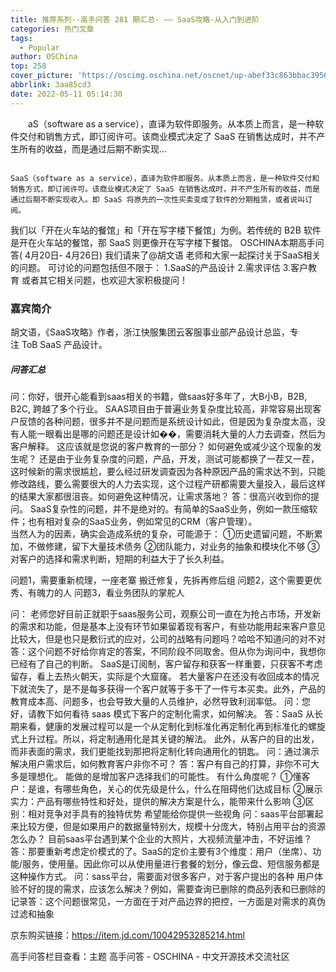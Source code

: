 ```yaml
---
title: 推荐系列--高手问答 281 期汇总- —— SaaS攻略-从入门到进阶
categories: 热门文章
tags:
  - Popular
author: OSChina
top: 258
cover_picture: 'https://oscimg.oschina.net/oscnet/up-abef33c863bbac395609188355bf8704656.jpg'
abbrlink: 3aa85cd3
date: 2022-05-11 05:14:30
---
```


&emsp;&emsp;aS（software as a service），直译为软件即服务。从本质上而言，是一种软件交付和销售方式，即订阅许可。该商业模式决定了 SaaS 在销售达成时，并不产生所有的收益，而是通过后期不断实现...
<!-- more -->

                                                                                                                                                                                        SaaS（software as a service），直译为软件即服务。从本质上而言，是一种软件交付和销售方式，即订阅许可。该商业模式决定了 SaaS 在销售达成时，并不产生所有的收益，而是通过后期不断实现收入。即 SaaS 将原先的一次性买卖变成了软件的分期租赁，或者说叫订阅。 
我们以「开在火车站的餐馆」和「开在写字楼下餐馆」为例。若传统的 B2B 软件是开在火车站的餐馆，那 SaaS 则更像开在写字楼下餐馆。 
OSCHINA本期高手问答( 4月20日- 4月26日) 我们请来了@胡文语 老师和大家一起探讨关于SaaS相关的问题。 
可讨论的问题包括但不限于： 
1.SaaS的产品设计 
2.需求评估 
3.客户教育 
或者其它相关问题，也欢迎大家积极提问！ 
 
### 嘉宾简介 
胡文语，《SaaS攻略》作者，浙江快服集团云客服事业部产品设计总监，专注 ToB SaaS 产品设计。 
 
 
 
##### 问答汇总 
 
 问：你好，很开心能看到saas相关的书籍，做saas好多年了，大B小B，B2B, B2C, 跨越了多个行业。 
 SAAS项目由于普遍业务复杂度比较高，非常容易出现客户反馈的各种问题，很多并不是问题而是系统设计如此，但是因为复杂度太高，没有人能一眼看出是哪的问题还是设计如��，需要消耗大量的人力去调查，然后为客户解释。 
 这应该就是您说的客户教育的一部分？ 
 如何避免或减少这个现象的发生呢？ 
 还是由于业务复杂度的问题，产品，开发，测试可能都换了一茬又一茬，这时候新的需求很尴尬，要么经过研发调查因为各种原因产品的需求达不到，只能修改路线，要么需要很大的人力去实现，这个过程产研都需要大量投入，最后这样的结果大家都很沮丧。如何避免这种情况，让需求落地？ 
 答：很高兴收到你的提问。 SaaS复杂性的问题，并不是绝对的。有简单的SaaS业务，例如一款压缩软件；也有相对复杂的SaaS业务，例如常见的CRM（客户管理）。  
 当然人为的因素，确实会造成系统的复杂，可能源于： ①历史遗留问题，不断累加，不做修建，留下大量技术债务 ②团队能力，对业务的抽象和模块化不够 ③对客户的选择和需求判断，短期的利益大于了长久利益。 
  
  问题1，需要重新梳理，一座老寨 搬迁修复，先拆再修后组 
  问题2，这个需要更优秀、有魄力的人 
  问题3，看业务团队的掌舵人 
  
 问： 老师您好目前正就职于saas服务公司，观察公司一直在为抢占市场，开发新的需求和功能，但是基本上没有环节如果留着现有客户，有些功能用起来客户意见比较大，但是也只是敷衍式的应对，公司的战略有问题吗？哈哈不知道问的对不对 
 答：这个问题不好给你肯定的答案，不同阶段不同取舍。但从你为询问中，我想你已经有了自己的判断。 SaaS是订阅制，客户留存和获客一样重要，只获客不考虑留存，看上去热火朝天，实际是个大窟窿。 若大量客户在还没有收回成本的情况下就流失了，是不是每多获得一个客户就等于多干了一件亏本买卖。此外，产品的教育成本高、问题多，也会导致大量的人员维护，必然导致利润率低。 
 问：您好，请教下如何看待 saas 模式下客户的定制化需求，如何解决。 
 答：SaaS 从长期来看，健康的发展过程可以是一个从定制化到标准化再定制化再到标准化的螺旋式上升过程。所以，将定制通用化是其关键的解法。 
 此外，从客户的目的出发，而非表面的需求，我们更能找到那把将定制化转向通用化的钥匙。 
 问：通过演示解决用户需求后，如何教育客户非你不可？ 
 答：客户有自己的打算，非你不可大多是理想化。 能做的是增加客户选择我们的可能性。 有什么角度呢？ ①懂客户：是谁，有哪些角色，关心的优先级是什么，什么在阻碍他们达成目标 ②展示实力：产品有哪些特性和好处，提供的解决方案是什么，能带来什么影响 ③区别：相对竞争对手具有的独特优势 希望能给你提供一些视角 
 问：saas平台部署起来比较方便，但是如果用户的数据量特别大，规模十分庞大，特别占用平台的资源怎么办？ 目前saas平台遇到某个企业的大照片，大视频流量冲击，不好运维？  
 答：那要重新考虑定价模式的了。SaaS的定价主要有3个维度：用户（坐席）、功能/服务，使用量。因此你可以从使用量进行套餐的划分，像云盘、短信服务都是这种操作方式。 
 问：sass平台，需要面对很多客户，对于客户提出的各种 用户体验不好的提的需求，应该怎么解决？例如，需要查询已删除的商品列表和已删除的记录 
 ​​​​​​​答：这个问题很常见，一方面在于对产品边界的把控，一方面是对需求的真伪过滤和抽象 
   
  
 京东购买链接：https://item.jd.com/10042953285214.html 
  
 高手问答栏目查看：主题 高手问答 - OSCHINA - 中文开源技术交流社区 

                                        